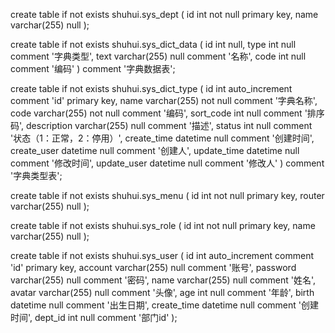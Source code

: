create table if not exists shuhui.sys_dept
(
    id   int          not null
        primary key,
    name varchar(255) null
);

create table if not exists shuhui.sys_dict_data
(
    id   int          null,
    type int          null comment '字典类型',
    text varchar(255) null comment '名称',
    code int          null comment '编码'
)
    comment '字典数据表';

create table if not exists shuhui.sys_dict_type
(
    id          int auto_increment comment 'id'
        primary key,
    name        varchar(255) not null comment '字典名称',
    code        varchar(255) not null comment '编码',
    sort_code   int          null comment '排序码',
    description varchar(255) null comment '描述',
    status      int          null comment '状态（1：正常，2：停用）',
    create_time datetime     null comment '创建时间',
    create_user datetime     null comment '创建人',
    update_time datetime     null comment '修改时间',
    update_user datetime     null comment '修改人'
)
    comment '字典类型表';

create table if not exists shuhui.sys_menu
(
    id     int          not null
        primary key,
    router varchar(255) null
);

create table if not exists shuhui.sys_role
(
    id   int          not null
        primary key,
    name varchar(255) null
);

create table if not exists shuhui.sys_user
(
    id          int auto_increment comment 'id'
        primary key,
    account     varchar(255) null comment '账号',
    password    varchar(255) null comment '密码',
    name        varchar(255) null comment '姓名',
    avatar      varchar(255) null comment '头像',
    age         int          null comment '年龄',
    birth       datetime     null comment '出生日期',
    create_time datetime     null comment '创建时间',
    dept_id     int          null comment '部门id'
);
